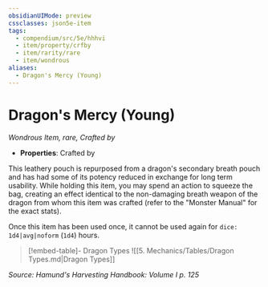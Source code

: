 ```yaml
---
obsidianUIMode: preview
cssclasses: json5e-item
tags:
  - compendium/src/5e/hhhvi
  - item/property/crfby
  - item/rarity/rare
  - item/wondrous
aliases:
  - Dragon's Mercy (Young)
---
```

# Dragon's Mercy (Young)
*Wondrous Item, rare, Crafted by*  

- **Properties**: Crafted by

This leathery pouch is repurposed from a dragon's secondary breath pouch and has had some of its potency reduced in exchange for long term usability. While holding this item, you may spend an action to squeeze the bag, creating an effect identical to the non-damaging breath weapon of the dragon from whom this item was crafted (refer to the "Monster Manual" for the exact stats).

Once this item has been used once, it cannot be used again for `dice: 1d4|avg|noform` (`1d4`) hours.

> [!embed-table]- Dragon Types
> ![[5. Mechanics/Tables/Dragon Types.md\|Dragon Types]]

*Source: Hamund's Harvesting Handbook: Volume I p. 125*

